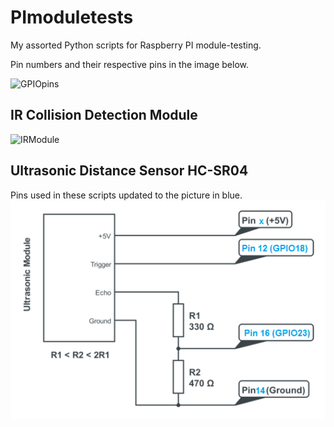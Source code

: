 # PImoduletests
My assorted Python scripts for Raspberry PI module-testing.

Pin numbers and their respective pins in the image below.

 ![GPIOpins](http://jozie.mbnet.fi/gitHub/Raspberry-Pi-GPIO.jpg "GPIO-pins")
 
 
 IR Collision Detection Module
----
 ![IRModule](http://jozie.mbnet.fi/gitHub/Arduino-IR-Collision-Detection-Module-Pin-Outs.png "IR Collision Detector")


 Ultrasonic Distance Sensor HC-SR04
----
Pins used in these scripts updated to the picture in blue.
![UltrasonicSensor](https://github.com/JinnNova/PImoduletests/blob/master/images/Ultrasonic-Module-Circuit.png "Ultrasonic Distance Sensor")
